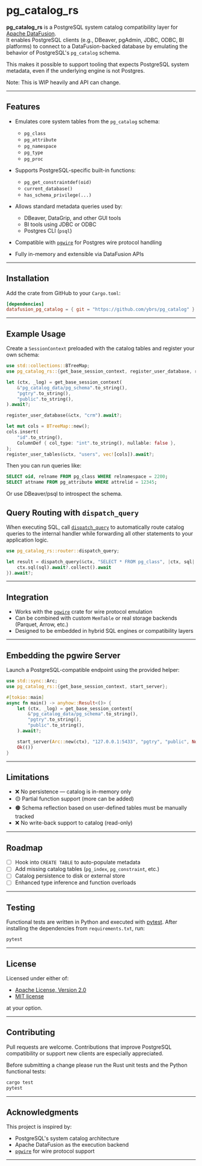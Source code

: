 # pg_catalog_rs

**pg_catalog_rs** is a PostgreSQL system catalog compatibility layer for [Apache DataFusion](https://github.com/apache/datafusion).  
It enables PostgreSQL clients (e.g., DBeaver, pgAdmin, JDBC, ODBC, BI platforms) to connect to a DataFusion-backed database by emulating the behavior of PostgreSQL's `pg_catalog` schema.

This makes it possible to support tooling that expects PostgreSQL system metadata, even if the underlying engine is not Postgres.

Note: This is WIP heavily and API can change.

---

## Features
- Emulates core system tables from the `pg_catalog` schema:
  - `pg_class`
  - `pg_attribute`
  - `pg_namespace`
  - `pg_type`
  - `pg_proc`

- Supports PostgreSQL-specific built-in functions:
  - `pg_get_constraintdef(oid)`
  - `current_database()`
  - `has_schema_privilege(...)`

- Allows standard metadata queries used by:
  - DBeaver, DataGrip, and other GUI tools
  - BI tools using JDBC or ODBC
  - Postgres CLI (`psql`)

- Compatible with [`pgwire`](https://crates.io/crates/pgwire`) for Postgres wire protocol handling

- Fully in-memory and extensible via DataFusion APIs

---

## Installation

Add the crate from GitHub to your `Cargo.toml`:

```toml
[dependencies]
datafusion_pg_catalog = { git = "https://github.com/ybrs/pg_catalog" }
```

---

## Example Usage

Create a `SessionContext` preloaded with the catalog tables and register your own schema:
```rust
use std::collections::BTreeMap;
use pg_catalog_rs::{get_base_session_context, register_user_database, register_user_tables, ColumnDef};

let (ctx, _log) = get_base_session_context(
    &"pg_catalog_data/pg_schema".to_string(),
    "pgtry".to_string(),
    "public".to_string(),
).await?;

register_user_database(&ctx, "crm").await?;

let mut cols = BTreeMap::new();
cols.insert(
    "id".to_string(),
    ColumnDef { col_type: "int".to_string(), nullable: false },
);
register_user_tables(&ctx, "users", vec![cols]).await?;
```

Then you can run queries like:

```sql
SELECT oid, relname FROM pg_class WHERE relnamespace = 2200;
SELECT attname FROM pg_attribute WHERE attrelid = 12345;
```

Or use DBeaver/psql to introspect the schema.

## Query Routing with `dispatch_query`

When executing SQL, call [`dispatch_query`](src/router.rs) to automatically
route catalog queries to the internal handler while forwarding all other
statements to your application logic.

```rust
use pg_catalog_rs::router::dispatch_query;

let result = dispatch_query(&ctx, "SELECT * FROM pg_class", |ctx, sql| async move {
    ctx.sql(sql).await?.collect().await
}).await?;
```

---

## Integration

- Works with the [`pgwire`](https://github.com/sunng87/pgwire) crate for wire protocol emulation
- Can be combined with custom `MemTable` or real storage backends (Parquet, Arrow, etc.)
- Designed to be embedded in hybrid SQL engines or compatibility layers

---

## Embedding the pgwire Server

Launch a PostgreSQL-compatible endpoint using the provided helper:

```rust
use std::sync::Arc;
use pg_catalog_rs::{get_base_session_context, start_server};

#[tokio::main]
async fn main() -> anyhow::Result<()> {
    let (ctx, _log) = get_base_session_context(
        &"pg_catalog_data/pg_schema".to_string(),
        "pgtry".to_string(),
        "public".to_string(),
    ).await?;

    start_server(Arc::new(ctx), "127.0.0.1:5433", "pgtry", "public", None).await?;
    Ok(())
}
```

---

## Limitations

- ❌ No persistence — catalog is in-memory only
- 🟡 Partial function support (more can be added)
- 🟠 Schema reflection based on user-defined tables must be manually tracked
- ❌ No write-back support to catalog (read-only)

---

## Roadmap
- [ ] Hook into `CREATE TABLE` to auto-populate metadata
- [ ] Add missing catalog tables (`pg_index`, `pg_constraint`, etc.)
- [ ] Catalog persistence to disk or external store
- [ ] Enhanced type inference and function overloads

---

## Testing

Functional tests are written in Python and executed with [pytest](https://docs.pytest.org/).
After installing the dependencies from `requirements.txt`, run:

```bash
pytest
```

---

## License

Licensed under either of:

- [Apache License, Version 2.0](LICENSE-APACHE)
- [MIT license](LICENSE-MIT)

at your option.

---

## Contributing

Pull requests are welcome. Contributions that improve PostgreSQL compatibility or support new clients are especially appreciated.

Before submitting a change please run the Rust unit tests and the Python functional
tests:

```bash
cargo test
pytest
```

---

## Acknowledgments

This project is inspired by:

- PostgreSQL's system catalog architecture
- Apache DataFusion as the execution backend
- [`pgwire`](https://github.com/sunng87/pgwire) for wire protocol support

---
